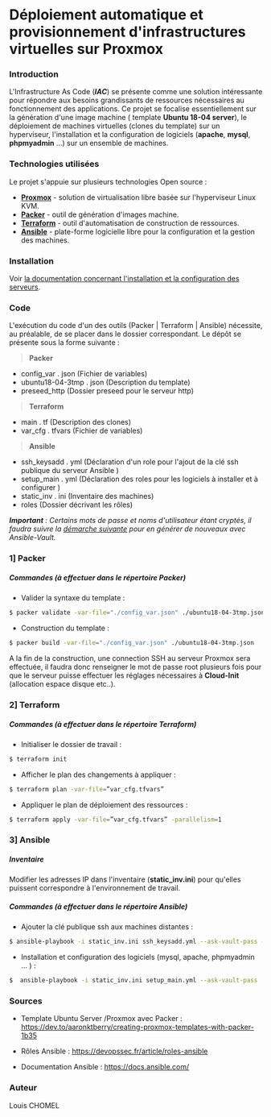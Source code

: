 # Déploiement automatique et provisionnement d'infrastructures virtuelles sur Proxmox


### Introduction
L'Infrastructure As Code (**_IAC_**) se présente comme une solution intéressante pour répondre aux besoins grandissants de ressources nécessaires au fonctionnement des applications. Ce projet se focalise essentiellement sur la génération d'une image machine ( template **Ubuntu 18-04 server**), le déploiement de machines virtuelles (clones du template) sur un hyperviseur, l'installation et la configuration de logiciels (**apache**, **mysql**, **phpmyadmin** ...) sur un ensemble de machines.


### Technologies utilisées 
Le projet s'appuie sur plusieurs technologies Open source :

* [**Proxmox**](https://proxmox.com/en/) - solution de virtualisation libre basée sur l'hyperviseur Linux KVM.
* [**Packer**](https://www.packer.io/) - outil de génération d'images machine.
* [**Terraform**](https://www.terraform.io/) - outil d'automatisation de construction de ressources.
* [**Ansible**](https://www.ansible.com/) - plate-forme logicielle libre pour la configuration et la gestion des machines.


### Installation

Voir [la documentation concernant l'installation et la configuration des serveurs](Docs/Installation_setup.md).

### Code
L'exécution du code d'un des outils (Packer | Terraform | Ansible) nécessite, au préalable, de se placer  dans le dossier correspondant. 
Le dépôt se présente sous la forme suivante :
> **Packer**
- config_var . json   (Fichier de variables)
 - ubuntu18-04-3tmp . json (Description du template)
- preseed_http (Dossier preseed pour le serveur http)


>**Terraform** 
- main . tf (Description des clones)
- var_cfg . tfvars (Fichier de variables)

>**Ansible**
- ssh_keysadd . yml (Déclaration d'un role pour l'ajout de la clé ssh publique du serveur Ansible )
- setup_main . yml (Déclaration des roles pour les logiciels à installer et à configurer )
- static_inv . ini (Inventaire des machines)
- roles (Dossier décrivant les rôles)

_**Important** : Certains mots de passe et noms d'utilisateur étant cryptés, il faudra suivre la [démarche suivante](Docs/Ansible_vault.md) pour en générer de nouveaux avec Ansible-Vault._
###  1] Packer 

##### Commandes (à effectuer dans le répertoire Packer)
- Valider la syntaxe du template :
```sh
$ packer validate -var-file="./config_var.json" ./ubuntu18-04-3tmp.json
```

- Construction du template :
```sh
$ packer build -var-file="./config_var.json" ./ubuntu18-04-3tmp.json
```

A la fin de la construction, une connection SSH au serveur Proxmox sera effectuée, il faudra donc renseigner le mot de passe root plusieurs fois pour que le serveur puisse effectuer les réglages nécessaires à **Cloud-Init** (allocation espace disque etc..).

### 2] Terraform

##### Commandes (à effectuer dans le répertoire Terraform)
- Initialiser le dossier de travail :
```sh
$ terraform init
```
- Afficher le plan des changements à appliquer :
```sh
$ terraform plan -var-file=”var_cfg.tfvars”
```
- Appliquer le plan de déploiement des ressources :
```sh
$ terraform apply -var-file=”var_cfg.tfvars” -parallelism=1
```

### 3] Ansible

##### Inventaire
Modifier les adresses IP dans l'inventaire (**static_inv.ini**) pour qu'elles puissent correspondre à l'environnement de travail.

##### Commandes (à effectuer dans le répertoire Ansible)
- Ajouter la clé publique ssh aux machines distantes :
```sh
$ ansible-playbook -i static_inv.ini ssh_keysadd.yml --ask-vault-pass --ask-pass
```
- Installation et configuration des logiciels (mysql, apache, phpmyadmin ... ) :
```sh
$  ansible-playbook -i static_inv.ini setup_main.yml --ask-vault-pass 
```

### Sources
- Template Ubuntu Server /Proxmox avec Packer : https://dev.to/aaronktberry/creating-proxmox-templates-with-packer-1b35

- Rôles Ansible : https://devopssec.fr/article/roles-ansible

- Documentation Ansible : https://docs.ansible.com/

### Auteur
Louis CHOMEL